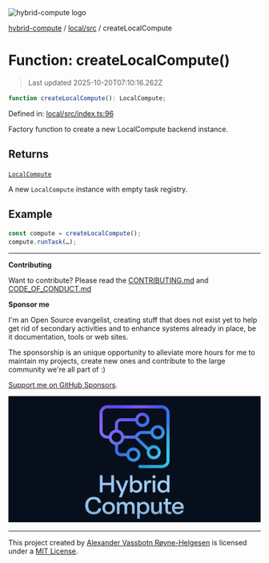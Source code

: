 <div><img alt="hybrid-compute logo" src="https://raw.githubusercontent.com/phun-ky/hybrid-compute/main/public/logo-hybrid-compute-horizontal-colored-package.svg?raw=true" style="max-height:32px;"/></div>

[hybrid-compute](../../../README.md) / [local/src](../README.md) /
createLocalCompute

# Function: createLocalCompute()

> Last updated 2025-10-20T07:10:16.262Z

```ts
function createLocalCompute(): LocalCompute;
```

Defined in:
[local/src/index.ts:96](https://github.com/phun-ky/hybrid-compute/blob/main/packages/local/src/index.ts#L96)

Factory function to create a new LocalCompute backend instance.

## Returns

[`LocalCompute`](../classes/LocalCompute.md)

A new `LocalCompute` instance with empty task registry.

## Example

```ts
const compute = createLocalCompute();
compute.runTask(…);
```

---

**Contributing**

Want to contribute? Please read the
[CONTRIBUTING.md](https://github.com/phun-ky/hybrid-compute/blob/main/CONTRIBUTING.md)
and
[CODE_OF_CONDUCT.md](https://github.com/phun-ky/hybrid-compute/blob/main/CODE_OF_CONDUCT.md)

**Sponsor me**

I'm an Open Source evangelist, creating stuff that does not exist yet to help
get rid of secondary activities and to enhance systems already in place, be it
documentation, tools or web sites.

The sponsorship is an unique opportunity to alleviate more hours for me to
maintain my projects, create new ones and contribute to the large community
we're all part of :)

[Support me on GitHub Sponsors](https://github.com/sponsors/phun-ky).

![@hybrid-compute banner with logo and text](https://github.com/phun-ky/hybrid-compute/blob/main/public/logo-banner.png?raw=true)

---

This project created by [Alexander Vassbotn Røyne-Helgesen](http://phun-ky.net)
is licensed under a [MIT License](https://choosealicense.com/licenses/mit/).
